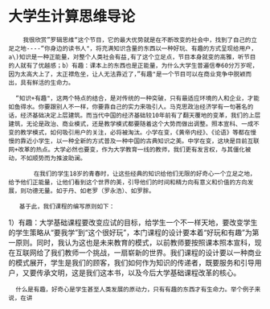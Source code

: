 # 大学生计算思维导论

        我很欣赏”罗辑思维“这个节目，它的最大优势就是在不断改变的社会中，找到了自己的立足之地----“你身边的读书人"，将充满知识含量的东西以一种好玩、有趣的方式呈现给用户，a\)知识是一种正能量，对整个人类社会有益,有了这个立足点，节目本身就变的高雅，听节目的人就有了优越感；b）有趣：课本上的东西也是正能量，为什么大学生普遍信奉60分万岁呢，因为太高大上了，太正襟危坐，让人无法靠近了，”有趣"是一个节目可以在商业竞争中脱颖而出，具有鲜活的生命力。

      “知识+有趣"，这两个特点的结合，是对传统的一种突破，只有最适应环境的人和企业，才能如鱼得水。你要跟别人不一样，你要靠自己的实力来吸引人。马克思政治经济学有一句著名的话，经济基础决定上层建筑。而当代中国的经济基础较10年前有了翻天覆地的变革，我们的上层建筑，无论是政治、商业模式，还是教学模式都要随着这个大势而做出调整。照本宣科、一成不变的教学模式，如何吸引用户的关注，必将被淘汰。小学在变，《黄帝内经》、《论语》等都在慢慢的靠近小学生，以一种全新的方式普及一种中国的古典知识之美。中学在变，这块是目前互联网+改革的热点。大学必然也要变，作为大学教育一线的教师，我们更有发言权，与其僵化被动，不如顺势而为推波助澜。

           在我们的学生18岁的青春时，让这些经典的知识给他们无限的好奇心一个立足之地，给予他们正能量，让他们看到这个世界的美，引导他们的时间和精力向有意义和价值的方向发展，则功德无量。如于丹、如老罗（罗永浩）、如罗胖。

       基于此，我们课程的编写原则如下：

 1）有趣：大学基础课程要改变应试的目标，给学生一个不一样天地，要改变学生的学生策略从“要我学”到“这个很好玩”，本门课程的设计要本着“好玩和有趣”为第一原则。同时，我认为这也是未来教育的模式，以前教师要按照课本照本宣科，现在互联网给了我们教师一个挑战，一扇崭新的世界。我们课程的设计要以一种商业的模式展开，学生是我们的顾客，我们如何作为知识的传递者，既要服务和引导用户，又要传承文明，这是我们这本书，以及今后大学基础课程改革的核心。

      什么是有趣，好奇心是学生甚至人类发展的原动力，只有有趣的东西才有生命力。举个例子来说，在讲

       

      



